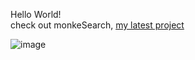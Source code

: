 Hello World!  
check out monkeSearch, [my latest project](https://github.com/monkesearch/monkeSearch/)

![image](https://github.com/user-attachments/assets/5cd035f0-06c3-4636-911a-2da652c21096) <br>

<!--- 
"emotional stability" thing ain't getting my side projects done any faster mate.
_This user is advised not to be left unattended on sundays. Thankyou._  
-- 50 incomplete projects
-Hi, I’m @Kishlay-notabot

Kishlay-notabot/Kishlay-notabot is a ✨ special ✨ repository because its `README.md` (this file) appears on your GitHub profile.
You can click the Preview link to take a look at your changes.

<br>
<p align="center">
    <a href="https://git.io/streak-stats"><img src="https://streak-stats.demolab.com?user=Kishlay-notabot&theme=transparent"/></a>
</p>
My github gists: https://gist.github.com/Kishlay-notabot/




i like regex.  
i'm passionate about what i do, and i do it daily

--->
